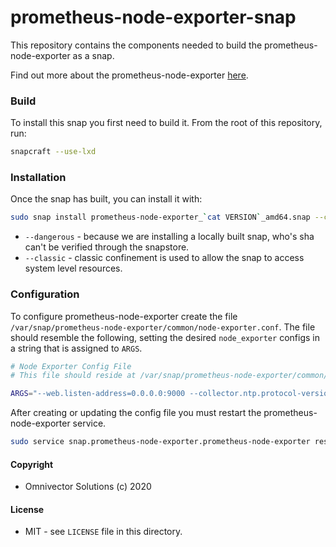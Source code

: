# prometheus-node-exporter-snap
This repository contains the components needed to build the prometheus-node-exporter as a snap.

Find out more about the prometheus-node-exporter [here](https://github.com/prometheus/node_exporter).


### Build
To install this snap you first need to build it. From the root of this repository, run:
```bash
snapcraft --use-lxd
```

### Installation
Once the snap has built, you can install it with:
```bash
sudo snap install prometheus-node-exporter_`cat VERSION`_amd64.snap --classic --dangerous
```
* `--dangerous` - because we are installing a locally built snap, who's sha can't be verified through the snapstore.
* `--classic` - classic confinement is used to allow the snap to access system level resources.

### Configuration
To configure prometheus-node-exporter create the file `/var/snap/prometheus-node-exporter/common/node-exporter.conf`.
The file should resemble the following, setting the desired `node_exporter` configs in a string that is assigned to `ARGS`.
```bash
# Node Exporter Config File
# This file should reside at /var/snap/prometheus-node-exporter/common/node-exporter.conf

ARGS="--web.listen-address=0.0.0.0:9000 --collector.ntp.protocol-version=4"
```

After creating or updating the config file you must restart the prometheus-node-exporter service.
```bash
sudo service snap.prometheus-node-exporter.prometheus-node-exporter restart
```

#### Copyright
* Omnivector Solutions (c) 2020

#### License
* MIT - see `LICENSE` file in this directory.
